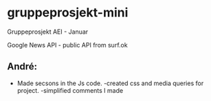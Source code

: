 # gruppeprosjekt-mini

Gruppeprosjekt AEI - Januar

Google News API - public API from surf.ok

## André:

- Made secsons in the Js code.
  -created css and media queries for project.
  -simplified comments I made
